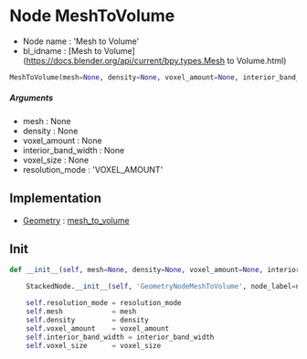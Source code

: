# Node MeshToVolume

- Node name : 'Mesh to Volume'
- bl_idname : [Mesh to Volume](https://docs.blender.org/api/current/bpy.types.Mesh to Volume.html)


``` python
MeshToVolume(mesh=None, density=None, voxel_amount=None, interior_band_width=None, voxel_size=None, resolution_mode='VOXEL_AMOUNT', node_label=None, node_color=None)
```
##### Arguments

- mesh : None
- density : None
- voxel_amount : None
- interior_band_width : None
- voxel_size : None
- resolution_mode : 'VOXEL_AMOUNT'

## Implementation

- [Geometry](/docs/GeoNodes/Geometry.md) : [mesh_to_volume](/docs/GeoNodes/Geometry.md#mesh_to_volume)

## Init

``` python
def __init__(self, mesh=None, density=None, voxel_amount=None, interior_band_width=None, voxel_size=None, resolution_mode='VOXEL_AMOUNT', node_label=None, node_color=None):

    StackedNode.__init__(self, 'GeometryNodeMeshToVolume', node_label=node_label, node_color=node_color)

    self.resolution_mode = resolution_mode
    self.mesh            = mesh
    self.density         = density
    self.voxel_amount    = voxel_amount
    self.interior_band_width = interior_band_width
    self.voxel_size      = voxel_size
```
